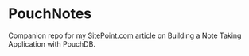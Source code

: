 PouchNotes
==========

Companion repo for my [SitePoint.com article](http://www.sitepoint.com/building-offline-first-app-pouchdb/) on Building a Note Taking Application with PouchDB.

